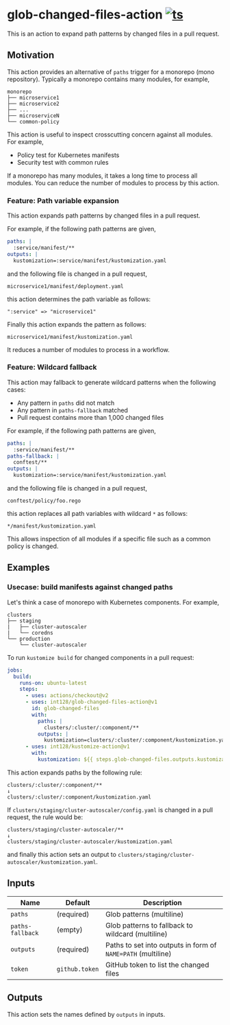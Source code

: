 # glob-changed-files-action [![ts](https://github.com/int128/glob-changed-files-action/actions/workflows/ts.yaml/badge.svg)](https://github.com/int128/glob-changed-files-action/actions/workflows/ts.yaml)

This is an action to expand path patterns by changed files in a pull request.

## Motivation

This action provides an alternative of `paths` trigger for a monorepo (mono repository).
Typically a monorepo contains many modules, for example,

```
monorepo
├── microservice1
├── microservice2
├── ...
├── microserviceN
└── common-policy
```

This action is useful to inspect crosscutting concern against all modules.
For example,

- Policy test for Kubernetes manifests
- Security test with common rules

If a monorepo has many modules, it takes a long time to process all modules.
You can reduce the number of modules to process by this action.

### Feature: Path variable expansion

This action expands path patterns by changed files in a pull request.

For example, if the following path patterns are given,

```yaml
paths: |
  :service/manifest/**
outputs: |
  kustomization=:service/manifest/kustomization.yaml
```

and the following file is changed in a pull request,

```
microservice1/manifest/deployment.yaml
```

this action determines the path variable as follows:

```
":service" => "microservice1"
```

Finally this action expands the pattern as follows:

```
microservice1/manifest/kustomization.yaml
```

It reduces a number of modules to process in a workflow.

### Feature: Wildcard fallback

This action may fallback to generate wildcard patterns when the following cases:

- Any pattern in `paths` did not match
- Any pattern in `paths-fallback` matched
- Pull request contains more than 1,000 changed files

For example, if the following path patterns are given,

```yaml
paths: |
  :service/manifest/**
paths-fallback: |
  conftest/**
outputs: |
  kustomization=:service/manifest/kustomization.yaml
```

and the following file is changed in a pull request,

```
conftest/policy/foo.rego
```

this action replaces all path variables with wildcard `*` as follows:

```
*/manifest/kustomization.yaml
```

This allows inspection of all modules if a specific file such as a common policy is changed.

## Examples

### Usecase: build manifests against changed paths

Let's think a case of monorepo with Kubernetes components.
For example,

```
clusters
├── staging
|   ├── cluster-autoscaler
|   └── coredns
└── production
    └── cluster-autoscaler
```

To run `kustomize build` for changed components in a pull request:

```yaml
jobs:
  build:
    runs-on: ubuntu-latest
    steps:
      - uses: actions/checkout@v2
      - uses: int128/glob-changed-files-action@v1
        id: glob-changed-files
        with:
          paths: |
            clusters/:cluster/:component/**
          outputs: |
            kustomization=clusters/:cluster/:component/kustomization.yaml
      - uses: int128/kustomize-action@v1
        with:
          kustomization: ${{ steps.glob-changed-files.outputs.kustomization }}
```

This action expands paths by the following rule:

```
clusters/:cluster/:component/**
↓
clusters/:cluster/:component/kustomization.yaml
```

If `clusters/staging/cluster-autoscaler/config.yaml` is changed in a pull request, the rule would be:

```
clusters/staging/cluster-autoscaler/**
↓
clusters/staging/cluster-autoscaler/kustomization.yaml
```

and finally this action sets an output to `clusters/staging/cluster-autoscaler/kustomization.yaml`.

## Inputs

| Name             | Default        | Description                                                  |
| ---------------- | -------------- | ------------------------------------------------------------ |
| `paths`          | (required)     | Glob patterns (multiline)                                    |
| `paths-fallback` | (empty)        | Glob patterns to fallback to wildcard (multiline)            |
| `outputs`        | (required)     | Paths to set into outputs in form of `NAME=PATH` (multiline) |
| `token`          | `github.token` | GitHub token to list the changed files                       |

## Outputs

This action sets the names defined by `outputs` in inputs.
